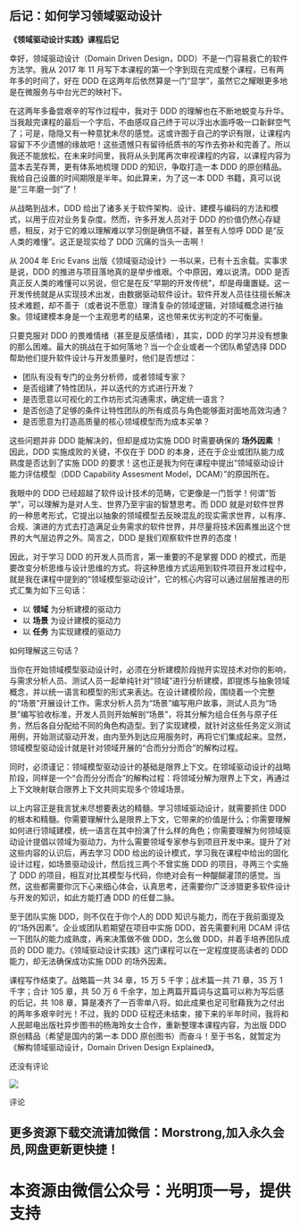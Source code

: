 
## 后记：如何学习领域驱动设计

 **《领域驱动设计实践》课程后记**

幸好，领域驱动设计（Domain Driven Design，DDD）不是一门容易衰亡的软件方法学。我从 2017 年 11
月写下本课程的第一个字到现在完成整个课程，已有两年多的时间了，好在 DDD 在这两年后依然算是一门“显学”，虽然它之耀眼更多地是在微服务与中台光芒的映衬下。

在这两年多备尝艰辛的写作过程中，我对于 DDD
的理解也在不断地蜕变与升华。当我敲完课程的最后一个字后，不由感叹自己终于可以浮出水面呼吸一口新鲜空气了；可是，隐隐又有一种意犹未尽的感觉。这或许囿于自己的学识有限，让课程内容留下不少遗憾的缘故吧！这些遗憾只有留待纸质书的写作去弥补和完善了。所以我还不能放松，在未来时间里，我将从头到尾再次审视课程的内容，以课程内容为蓝本去芜存菁，更有体系地梳理
DDD 的知识，争取打造一本 DDD 的原创精品。我给自己设置的时间期限是半年。如此算来，为了这一本 DDD 书籍，真可以说是“三年磨一剑”了！

从战略到战术，DDD 给出了诸多关于软件架构、设计、建模与编码的方法和模式，以用于应对业务复杂度。然而，许多开发人员对于 DDD
的价值仍然心存疑惑，相反，对于它的难以理解难以学习倒是确信不疑，甚至有人惊呼 DDD 是“反人类的难懂”。这正是现实给了 DDD 沉痛的当头一击啊！

从 2004 年 Eric Evans 出版《领域驱动设计》一书以来，已有十五余载。实事求是说，DDD
的推进与项目落地真的是举步维艰。个中原因，难以说清。DDD
是否真正反人类的难懂可以另说，但它是在反“早期的开发传统”，却是毋庸置疑。这一开发传统就是从实现技术出发，由数据驱动软件设计。软件开发人员往往擅长解决技术难题，却不善于（或者说不愿意）理清复杂的领域逻辑，对领域概念进行抽象。领域建模本身是一个主观思考的结果，这也带来优劣判定的不可衡量。

只要克服对 DDD 的畏难情绪（甚至是反感情绪），其实，DDD 的学习并没有想象的那么困难。最大的挑战在于如何落地？当一个企业或者一个团队希望选择 DDD
帮助他们提升软件设计与开发质量时，他们是否想过：

  * 团队有没有专门的业务分析师，或者领域专家？
  * 是否组建了特性团队，并以迭代的方式进行开发？
  * 是否愿意以可视化的工作坊形式沟通需求，确定统一语言？
  * 是否创造了足够的条件让特性团队的所有成员与角色能够面对面地高效沟通？
  * 是否愿意为打造高质量的核心领域模型而为成本买单？

这些问题并非 DDD 能解决的，但却是成功实施 DDD 时需要确保的 **场外因素** ！因此，DDD 实施成败的关键，不仅在于 DDD
的本身，还在于企业或团队能力成熟度是否达到了实施 DDD 的要求！这也正是我为何在课程中提出“领域驱动设计能力评估模型（DDD Capability
Assesment Model，DCAM）”的原因所在。

我眼中的 DDD 已经超越了软件设计技术的范畴，它更像是一门哲学！何谓“哲学”，可以理解为是对人生、世界乃至宇宙的智慧思考。而 DDD
就是对软件世界的一种思考形式，它提出以抽象的领域模型去反映混乱的现实需求世界，以有序、合规、演进的方式去打造满足业务需求的软件世界，并尽量将技术因素推出这个世界的大气层边界之外。简言之，DDD
是我们观察软件世界的态度！

因此，对于学习 DDD 的开发人员而言，第一重要的不是掌握 DDD
的模式，而是要改变分析思维与设计思维的方式。将这种思维方式运用到软件项目开发过程中，就是我在课程中提到的“领域模型驱动设计”，它的核心内容可以通过层层推进的形式汇集为如下三句话：

  * 以 **领域** 为分析建模的驱动力
  * 以 **场景** 为设计建模的驱动力
  * 以 **任务** 为实现建模的驱动力

如何理解这三句话？

当你在开始领域模型驱动设计时，必须在分析建模阶段抛开实现技术对你的影响，与需求分析人员、测试人员一起单纯针对“领域”进行分析建模，即提炼与抽象领域概念，并以统一语言和模型的形式来表达。在设计建模阶段，围绕着一个完整的“场景”开展设计工作。需求分析人员为“场景”编写用户故事，测试人员为“场景”编写验收标准，开发人员则开始解剖“场景”，将其分解为组合任务与原子任务，然后各自分配给不同的角色构造型。到了实现建模，就针对这些任务定义测试用例，开始测试驱动开发，由内至外到达应用服务时，再将它们集成起来。显然，领域模型驱动设计就是针对领域开展的“合而分分而合”的解构过程。

同时，必须谨记：领域模型驱动设计的基础是限界上下文。在领域驱动设计的战略阶段，同样是一个“合而分分而合”的解构过程：将领域分解为限界上下文，再通过上下文映射联合限界上下文共同实现多个领域场景。

以上内容正是我言犹未尽想要表达的精髓。学习领域驱动设计，就需要抓住 DDD
的根本和精髓。你需要理解什么是限界上下文，它带来的价值是什么；你需要理解如何进行领域建模，统一语言在其中扮演了什么样的角色；你需要理解为何领域驱动设计提倡以领域为驱动力，为什么需要领域专家参与到项目开发中来。提升了对这些内容的认识后，再去学习
DDD 给出的设计模式，学习我在课程中给出的固化设计过程，如场景驱动设计，然后找三两个不曾实施 DDD 的项目，寻两三个实施了 DDD
的项目，相互对比其模型与代码，你绝对会有一种醍醐灌顶的感觉。当然，这些都需要你沉下心来细心体会，认真思考，还需要你广泛涉猎更多软件设计与开发的知识，如此方能打通
DDD 的任督二脉。

至于团队实施 DDD，则不仅在于你个人的 DDD 知识与能力，而在于我前面提及的“场外因素”。企业或团队若期望在项目中实施 DDD，首先需要利用 DCAM
评估一下团队的能力成熟度，再来决策做不做 DDD，怎么做 DDD，并着手培养团队成员的 DDD 能力。《领域驱动设计实践》这门课程可以在一定程度提高读者的
DDD 能力，却无法确保成功实施 DDD 的场外因素。

课程写作结束了。战略篇一共 34 章，15 万 5 千字；战术篇一共 71 章，35 万 1 千字；合计 105 章，共 50 万 6
千余字，加上两篇开篇词与这篇可以称为写后感的后记，共 108 章，算是凑齐了一百零单八将。如此成果也足可慰藉我为之付出的两年多艰辛时光！不过，我的 DDD
征程还未结束，接下来的半年时间，我将和人民邮电出版社异步图书的杨海玲女士合作，重新整理本课程内容，为出版 DDD 原创精品（希望是国内的第一本 DDD
原创图书）而奋斗！至于书名，就暂定为《解构领域驱动设计，Domain Driven Design Explained》。

还没有评论

![](https://images.gitbook.cn/7e637010-8cc6-11e9-b60e-19c95a6a735a)

评论


## 更多资源下载交流请加微信：Morstrong,加入永久会员,网盘更新更快捷！
# 本资源由微信公众号：光明顶一号，提供支持